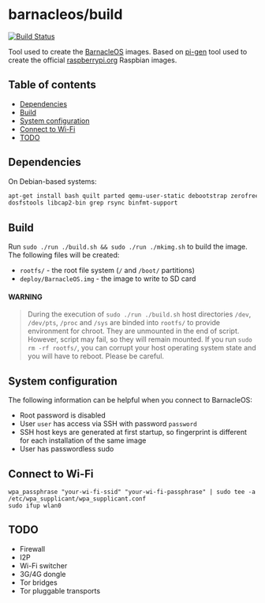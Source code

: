 barnacleos/build
================

[![Build Status](https://travis-ci.org/barnacleos/build.svg)](https://travis-ci.org/barnacleos/build)

Tool used to create the [BarnacleOS](https://github.com/barnacleos) images.
Based on [pi-gen](https://github.com/rpi-distro/pi-gen) tool used to create
the official [raspberrypi.org](https://raspberrypi.org) Raspbian images.



Table of contents
-----------------

* [Dependencies](#dependencies)
* [Build](#build)
* [System configuration](#system-configuration)
* [Connect to Wi-Fi](#connect-to-wi-fi)
* [TODO](#todo)



Dependencies
------------

On Debian-based systems:

```bash
apt-get install bash quilt parted qemu-user-static debootstrap zerofree \
dosfstools libcap2-bin grep rsync binfmt-support
```



Build
-----

Run `sudo ./run ./build.sh && sudo ./run ./mkimg.sh` to build the image.
The following files will be created:

* `rootfs/` - the root file system (`/` and `/boot/` partitions)
* `deploy/BarnacleOS.img` - the image to write to SD card

#### WARNING

> During the execution of `sudo ./run ./build.sh` host directories `/dev`,
> `/dev/pts`, `/proc` and `/sys` are binded into `rootfs/` to provide
> environment for chroot. They are unmounted in the end of script.
> However, script may fail, so they will remain mounted. If you run
> `sudo rm -rf rootfs/`, you can corrupt your host operating system
> state and you will have to reboot. Please be careful.



System configuration
--------------------

The following information can be helpful when you connect to BarnacleOS:

* Root password is disabled
* User `user` has access via SSH with password `password`
* SSH host keys are generated at first startup,
  so fingerprint is different for each installation of the same image
* User has passwordless sudo



Connect to Wi-Fi
----------------

```
wpa_passphrase "your-wi-fi-ssid" "your-wi-fi-passphrase" | sudo tee -a /etc/wpa_supplicant/wpa_supplicant.conf
sudo ifup wlan0
```



TODO
----

* Firewall
* I2P
* Wi-Fi switcher
* 3G/4G dongle
* Tor bridges
* Tor pluggable transports
